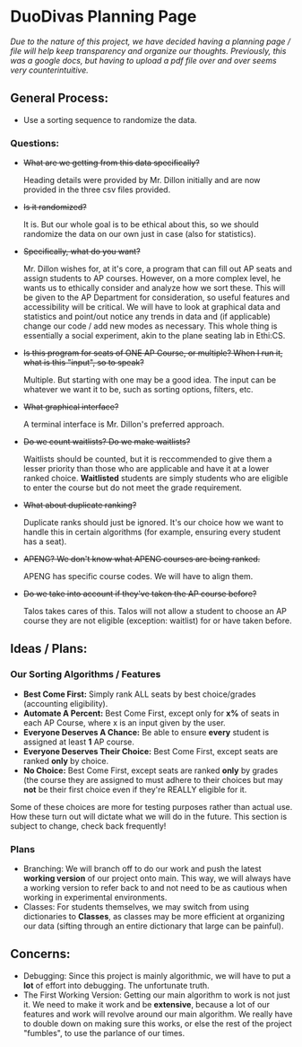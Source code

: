 # DuoDivas Planning Page 
 
_Due to the nature of this project, we have decided having a planning page / file will help keep transparency and organize our thoughts. Previously, this was a google docs, but having to upload a pdf file over and over seems very counterintuitive._ 
 
## General Process: 
 
- Use a sorting sequence to randomize the data. 
 
### Questions: 

- ~~What are we getting from this data specifically?~~ 
 
 	Heading details were provided by Mr. Dillon initially and are now provided in the three csv files provided. 
 
- ~~Is it randomized?~~ 
 
 	It is. But our whole goal is to be ethical about this, so we should randomize the data on our own just in case (also for statistics). 
 
- ~~Specifically, what do you want?~~
 
 	Mr. Dillon wishes for, at it's core, a program that can fill out AP seats and assign students to AP courses. However, on a more complex level, he wants us to ethically consider and analyze how we sort these. This will be given to the AP Department for consideration, so useful features and accessibility will be critical. We will have to look at graphical data and statistics and point/out notice any trends in data and (if applicable) change our code / add new modes as necessary. This whole thing is essentially a social experiment, akin to the plane seating lab in Ethi:CS. 
 
- ~~Is this program for seats of ONE AP Course, or multiple? When I run it, what is this "input", so to speak?~~

 	Multiple. But starting with one may be a good idea. The input can be whatever we want it to be, such as sorting options, filters, etc. 

- ~~What graphical interface?~~ 
 
 	A terminal interface is Mr. Dillon's preferred approach. 
 
- ~~Do we count waitlists? Do we make waitlists?~~ 
 
 	Waitlists should be counted, but it is reccommended to give them a lesser priority than those who are applicable and have it at a lower ranked choice. **Waitlisted** students are simply students who are eligible to enter the course but do not meet the grade requirement. 
 
- ~~What about duplicate ranking?~~ 
 
 	Duplicate ranks should just be ignored. It's our choice how we want to handle this in certain algorithms (for example, ensuring every student has a seat). 
 
- ~~APENG? We don't know what APENG courses are being ranked.~~
 
 	APENG has specific course codes. We will have to align them. 
 
- ~~Do we take into account if they've taken the AP course before?~~ 
 
 	Talos takes cares of this. Talos will not allow a student to choose an AP course they are not eligible (exception: waitlist) for or have taken before. 
 
## Ideas / Plans: 
 
### Our Sorting Algorithms / Features 
 
- **Best Come First:** Simply rank ALL seats by best choice/grades (accounting eligibility). 
- **Automate A Percent:** Best Come First, except only for **x%** of seats in each AP Course, where x is an input given by the user. 
- **Everyone Deserves A Chance:** Be able to ensure **every** student is assigned at least **1** AP course. 
- **Everyone Deserves Their Choice:** Best Come First, except seats are ranked **only** by choice. 
- **No Choice:** Best Come First, except seats are ranked **only** by grades (the course they are assigned to must adhere to their choices but may **not** be their first choice even if they're REALLY eligible for it. 
 
Some of these choices are more for testing purposes rather than actual use. How these turn out will dictate what we will do in the future. This section is subject to change, check back frequently! 
 
### Plans 
 
- Branching: We will branch off to do our work and push the latest **working version** of our project onto main. This way, we will always have a working version to refer back to and not need to be as cautious when working in experimental environments. 
- Classes: For students themselves, we may switch from using dictionaries to **Classes**, as classes may be more efficient at organizing our data (sifting through an entire dictionary that large can be painful).
 
## Concerns: 
 
- Debugging: Since this project is mainly algorithmic, we will have to put a **lot** of effort into debugging. The unfortunate truth. 
- The First Working Version: Getting our main algorithm to work is not just it. We need to make it work and be **extensive**, because a lot of our features and work will revolve around our main algorithm. We really have to double down on making sure this works, or else the rest of the project "fumbles", to use the parlance of our times.  

